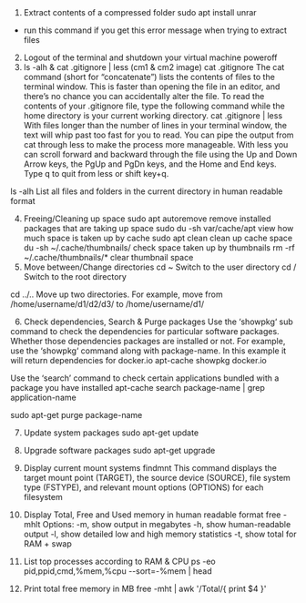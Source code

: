  
 
1. Extract contents of a compressed folder
sudo apt install unrar
* run this command if you get this error message when trying to extract files








2. Logout of the terminal and shutdown your virtual machine
poweroff
3. ls -alh & cat .gitignore | less (cm1 & cm2 image)
cat .gitignore 
The cat command (short for “concatenate”) lists the contents of files to the terminal window. This is faster than opening the file in an editor, and there’s no chance you can accidentally alter the file. To read the contents of your .gitignore file, type the following command while the home directory is your current working directory.
cat .gitignore | less
With files longer than the number of lines in your terminal window, the text will whip past too fast for you to read. You can pipe the output from cat through less to make the process more manageable. With less you can scroll forward and backward through the file using the Up and Down Arrow keys, the PgUp and PgDn keys, and the Home and End keys. Type q to quit from less or shift key+q.

ls -alh
List all files and folders in the current directory in human readable format


4. Freeing/Cleaning up space
sudo apt autoremove 
remove installed packages that are taking up space
sudo du -sh var/cache/apt 
view how much space is taken up by cache
sudo apt clean 
clean up cache space
du -sh ~/.cache/thumbnails/ 
check space taken up by thumbnails
rm -rf ~/.cache/thumbnails/* 
clear thumbnail space
 
5. Move between/Change directories
cd ~ 
Switch to the user directory
cd / 
Switch to the root directory

cd ../.. 
Move up two directories. For example, move from /home/username/d1/d2/d3/ to /home/username/d1/

 
6. Check dependencies, Search & Purge packages
Use the ‘showpkg‘ sub command to check the dependencies for particular software packages. Whether those dependencies packages are installed or not. For example, use the ‘showpkg‘ command along with package-name. In this example it will return dependencies for docker.io
apt-cache showpkg docker.io

Use the ‘search’ command to check certain applications bundled with a package you have installed
apt-cache search package-name | grep application-name

sudo apt-get purge package-name

7. Update system packages
sudo apt-get update

8. Upgrade software packages
sudo apt-get upgrade

9. Display current mount systems
findmnt 
This command displays the target mount point (TARGET), the source device (SOURCE), file system type (FSTYPE), and relevant mount options (OPTIONS) for each filesystem

10. Display Total, Free and Used memory in human readable format
free -mhlt
Options:
-m, show output in megabytes
-h, show human-readable output
-l, show detailed low and high memory statistics
-t, show total for RAM + swap




11. List top processes according to RAM & CPU
ps -eo pid,ppid,cmd,%mem,%cpu --sort=-%mem | head

12. Print total free memory in MB
free -mht | awk '/Total/{ print $4 }'
 

